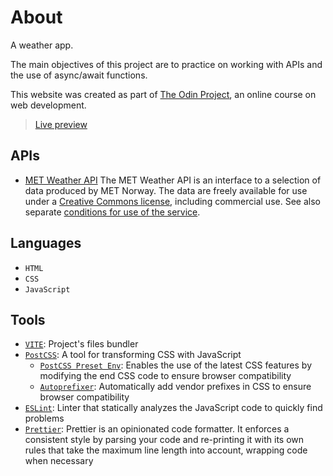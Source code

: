 # About

A weather app.

The main objectives of this project are to practice on working with APIs and the
use of async/await functions.

This website was created as part of
[The Odin Project](https://www.theodinproject.com/), an online course on web
development.

> [Live preview](https://petrosath.github.io/weather-app/)

## APIs

- [MET Weather API](https://api.met.no/) The MET Weather API is an interface to
  a selection of data produced by MET Norway. The data are freely available for
  use under a [Creative Commons license](https://api.met.no/doc/License),
  including commercial use. See also separate
  [conditions for use of the service](https://api.met.no/doc/TermsOfService).

## Languages

- `HTML`
- `CSS`
- `JavaScript`

## Tools

- [`VITE`](https://vitejs.dev/): Project's files bundler
- [`PostCSS`](https://postcss.org/): A tool for transforming CSS with JavaScript
  - [`PostCSS Preset Env`](https://github.com/csstools/postcss-plugins/tree/main/plugin-packs/postcss-preset-env):
    Enables the use of the latest CSS features by modifying the end CSS code to
    ensure browser compatibility
  - [`Autoprefixer`](https://github.com/postcss/autoprefixer): Automatically add
    vendor prefixes in CSS to ensure browser compatibility
- [`ESLint`](https://eslint.org/): Linter that statically analyzes the
  JavaScript code to quickly find problems
- [`Prettier`](https://prettier.io/): Prettier is an opinionated code formatter.
  It enforces a consistent style by parsing your code and re-printing it with
  its own rules that take the maximum line length into account, wrapping code
  when necessary
